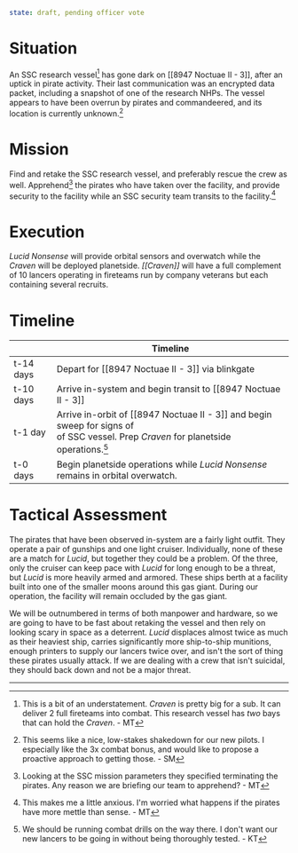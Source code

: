```yaml
state: draft, pending officer vote
```

# Situation
An SSC research vessel[^1] has gone dark on [[8947 Noctuae II - 3]], after an uptick in pirate activity.  Their last communication was an encrypted data packet, including a snapshot of one of the research NHPs.  The vessel appears to have been overrun by pirates and commandeered, and its location is currently unknown.[^2]

# Mission
Find and retake the SSC research vessel, and preferably rescue the crew as well.  Apprehend[^3] the pirates who have taken over the facility, and provide security to the facility while an SSC security team transits to the facility.[^5]

# Execution
*Lucid Nonsense* will provide orbital sensors and overwatch while the *Craven* will be deployed planetside.  *[[Craven]]* will have a full complement of 10 lancers operating in fireteams run by company veterans but each containing several recruits.

# Timeline

|           | Timeline                                                                                                                          |
| --------- | --------------------------------------------------------------------------------------------------------------------------------- |
| t-14 days | Depart for [[8947 Noctuae II - 3]] via blinkgate                                                                                           |
| t-10 days | Arrive in-system and begin transit to [[8947 Noctuae II - 3]]                                                                              |
| t-1 day   | Arrive in-orbit of [[8947 Noctuae II - 3]] and begin sweep for signs of <br>  of SSC vessel.  Prep *Craven* for planetside operations.[^4] |
| t-0 days  | Begin planetside operations while *Lucid Nonsense* remains in orbital overwatch.                                                  |
# Tactical Assessment
The pirates that have been observed in-system are a fairly light outfit.  They operate a pair of gunships and one light cruiser.  Individually, none of these are a match for *Lucid*, but together they could be a problem.  Of the three, only the cruiser can keep pace with *Lucid* for long enough to be a threat, but *Lucid* is more heavily armed and armored.  These ships berth at a facility built into one of the smaller moons around this gas giant.  During our operation, the facility will remain occluded by the gas giant.

We will be outnumbered in terms of both manpower and hardware, so we are going to have to be fast about retaking the vessel and then rely on looking scary in space as a deterrent.  *Lucid* displaces almost twice as much as their heaviest ship, carries significantly more ship-to-ship munitions, enough printers to supply our lancers twice over, and isn't the sort of thing these pirates usually attack.  If we are dealing with a crew that isn't suicidal, they should back down and not be a major threat.

----

[^1]: This is a bit of an understatement.  *Craven* is pretty big for a sub.  It can deliver 2 full fireteams into combat.  This research vessel has *two* bays that can hold the *Craven*. - MT

[^2]: This seems like a nice, low-stakes shakedown for our new pilots.  I especially like the 3x combat bonus, and would like to propose a proactive approach to getting those.  - SM

[^3]: Looking at the SSC mission parameters they specified terminating the pirates.  Any reason we are briefing our team to apprehend?  - MT

[^4]: We should be running combat drills on the way there.  I don't want our new lancers to be going in without being thoroughly tested. - KT

[^5]: This makes me a little anxious.  I'm worried what happens if the pirates have more mettle than sense. - MT
